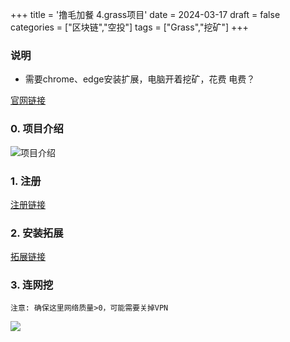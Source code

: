 +++
title = '撸毛加餐 4.grass项目'
date = 2024-03-17
draft = false
categories = ["区块链","空投"]
tags = ["Grass","挖矿"]
+++


### 说明
- 需要chrome、edge安装扩展，电脑开着挖矿，花费 电费？

[官网链接](https://app.getgrass.io/register/?referralCode=gALC1p9L8Aw1ViK)

### 0. 项目介绍
![项目介绍](/airdrop/grass-rootdata.png)

### 1. 注册
[注册链接](https://app.getgrass.io/register/?referralCode=gALC1p9L8Aw1ViK)

### 2. 安装拓展
[拓展链接](https://chromewebstore.google.com/detail/grass-extension/ilehaonighjijnmpnagapkhpcdbhclfg)

### 3. 连网挖
`注意: 确保这里网络质量>0，可能需要关掉VPN`

![](/airdrop/grass-3.png)

